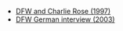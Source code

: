 - [DFW and Charlie Rose (1997)](https://www.youtube.com/watch?v=GopJ1x7vK2Q)
- [DFW German interview (2003)](https://www.youtube.com/watch?v=iGLzWdT7vGc&t=920s)
